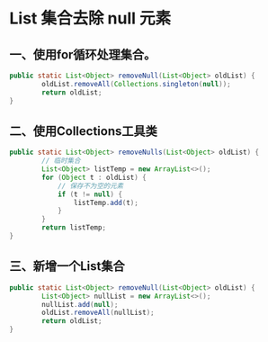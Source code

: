 #  List 集合去除 null 元素

## 一、使用for循环处理集合。

```java
public static List<Object> removeNull(List<Object> oldList) {
        oldList.removeAll(Collections.singleton(null));
        return oldList;
}
```

## 二、使用Collections工具类

```java
public static List<Object> removeNulls(List<Object> oldList) {
        // 临时集合
        List<Object> listTemp = new ArrayList<>();
        for (Object t : oldList) {
            // 保存不为空的元素
            if (t != null) {
                listTemp.add(t);
            }
        }
        return listTemp;
}
```

## 三、新增一个List集合

```java
public static List<Object> removeNull(List<Object> oldList) {
        List<Object> nullList = new ArrayList<>();
        nullList.add(null);
        oldList.removeAll(nullList);
        return oldList;
}
```

